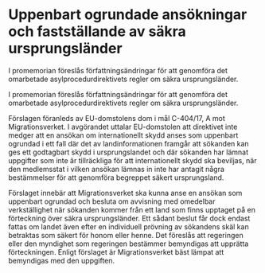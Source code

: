 # Uppenbart ogrundade ansökningar och fastställande av säkra ursprungsländer

I promemorian föreslås författningsändringar för att genomföra det omarbetade asylprocedurdirektivets regler om säkra ursprungsländer.

I promemorian föreslås författningsändringar för att genomföra det omarbetade asylprocedurdirektivets regler om säkra ursprungsländer.

Förslagen föranleds av EU-domstolens dom i mål C-404/17, A mot Migrationsverket. I avgörandet uttalar EU-domstolen att direktivet inte medger att en ansökan om internationellt skydd anses som uppenbart ogrundad i ett fall där det av landinformationen framgår att sökanden kan ges ett godtagbart skydd i ursprungslandet och där sökanden har lämnat uppgifter som inte är tillräckliga för att internationellt skydd ska beviljas, när den medlemsstat i vilken ansökan lämnas in inte har antagit några bestämmelser för att genomföra begreppet säkert ursprungsland.

Förslaget innebär att Migrationsverket ska kunna anse en ansökan som uppenbart ogrundad och besluta om avvisning med omedelbar verkställighet när sökanden kommer från ett land som finns upptaget på en förteckning över säkra ursprungsländer. Ett sådant beslut får dock endast fattas om landet även efter en individuell prövning av sökandens skäl kan betraktas som säkert för honom eller henne. Det föreslås att regeringen eller den myndighet som regeringen bestämmer bemyndigas att upprätta förteckningen. Enligt förslaget är Migrationsverket bäst lämpat att bemyndigas med den uppgiften.
